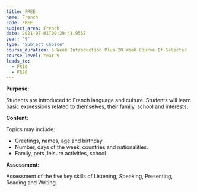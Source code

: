 ```yaml
---
title: FREE
name: French
code: FREE
subject_area: French
date: 2021-07-01T00:29:41.955Z
year: '9'
type: "Subject Choice"
course_duration: 5 Week Introduction Plus 20 Week Course If Selected
course_level: Year 9
leads_to:
  - FR10
  - FR20
---
```

**Purpose:**

Students are introduced to French language and culture. Students will learn basic expressions related to themselves, their family, school and interests.

**Content:**

Topics may include:

* Greetings, names, age and birthday
* Number, days of the week, countries and nationalities.
* Family, pets, leisure activities, school

**Assessment:**

Assessment of the five key skills of Listening, Speaking, Presenting, Reading and Writing.

